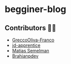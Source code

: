 # begginer-blog

## Contributors 🧑👧

- [GreccoOliva-Franco](https://github.com/GreccoOliva-Franco)
- [jd-apprentice](https://github.com/jd-apprentice)
- [Matias Semelman](https://github.com/matiassemelman)
- [Brahianpdev](https://github.com/brahianpdev)
